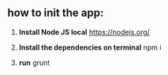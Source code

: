 ## how to init the app:

1. **Install Node JS local**
https://nodejs.org/


2. **Install the dependencies on terminal**
npm i


3. **run**
grunt